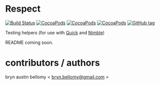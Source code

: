 
# Respect

[![Build Status](https://travis-ci.org/brynbellomy/Respect.svg?branch=master)](https://travis-ci.org/brynbellomy/Respect)
[![CocoaPods](https://img.shields.io/cocoapods/v/Respect.svg?style=flat)](http://cocoadocs.org/docsets/Respect)
[![CocoaPods](https://img.shields.io/cocoapods/p/Respect.svg?style=flat)](http://cocoadocs.org/docsets/Respect)
[![CocoaPods](https://img.shields.io/cocoapods/l/Respect.svg?style=flat)](http://cocoadocs.org/docsets/Respect)
[![GitHub tag](https://img.shields.io/github/tag/brynbellomy/Respect.svg?style=flat)]()

Testing helpers (for use with [Quick](https://github.com/Quick/Quick) and [Nimble](https://github.com/Quick/Nimble))

README coming soon.



# contributors / authors


bryn austin bellomy < <bryn.bellomy@gmail.com> >
